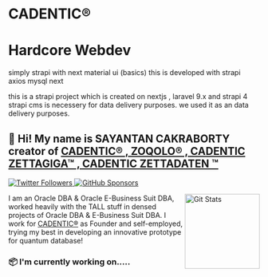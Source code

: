 # CADENTIC®

# Hardcore Webdev
simply strapi with next material ui (basics) 
this is developed with strapi axios mysql next 


this is a strapi project which is created on nextjs , laravel 9.x and strapi 4
strapi cms is necessery for data delivery purposes. 
we used it as an data delivery purposes. 

## 🦒 Hi! My name is SAYANTAN CAKRABORTY creator of [CADENTIC® , ZOQOLO® , CADENTIC ZETTAGIGA™ , CADENTIC ZETTADATEN ™ ](https://twitter.com/neutralist2022)

<p>
  <a href="https://twitter.com/neutralist2022">
    <img alt="Twitter Followers" src="https://img.shields.io/twitter/follow/neutralist2022?style=for-the-badge&logo=twitter&color=00ACEE">
  </a>

  <a href="https://github.com/sponsors/cadentic">
    <img alt="GitHub Sponsors" src="https://img.shields.io/static/v1?label=Sponsor&message=%E2%9D%A4&style=for-the-badge&logo=github&color=FF69B4">
  </a>
</p>

<a href="https://github.com/cadentic"><img alt="Git Stats" src="https://github-readme-stats.vercel.app/api?username=cadentic&show_icons=true&theme=synthwave" align="right" height="150" /></a>


I am an Oracle DBA & Oracle E-Business Suit DBA, worked heavily with the TALL stuff in densed projects of Oracle DBA & E-Business Suit DBA. I work for [CADENTIC®](https://cadentic.net) as Founder and self-employed, trying my best in developing an innovative prototype for quantum database!

### 📦 I'm currently working on..... 
